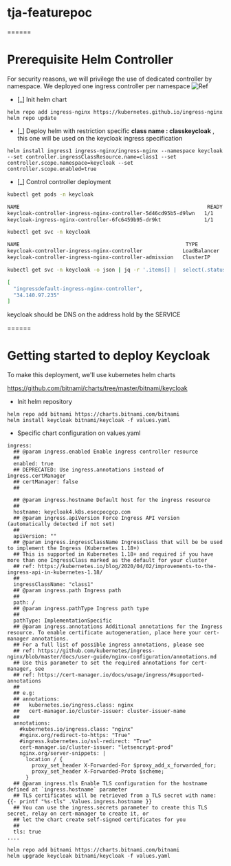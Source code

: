 # tja-featurepoc

======
# Prerequisite Helm Controller
For security reasons, we will privilege the use of dedicated controller by namespace.
We deployed one ingress controller per namespace
![Ref](https://kubernetes.github.io/ingress-nginx/user-guide/multiple-ingress/)

- [_] Init helm chart
```
helm repo add ingress-nginx https://kubernetes.github.io/ingress-nginx
helm repo update
```

- [_] Deploy helm with restriction
specific **class name : classkeycloak** , this one will be used on the keycloak ingress specification

```
helm install ingress1 ingress-nginx/ingress-nginx --namespace keycloak --set controller.ingressClassResource.name=class1 --set controller.scope.namespace=keycloak --set controller.scope.enabled=true
```

- [_] Control controller deployment
```bash
kubectl get pods -n keycloak

NAME                                                             READY   STATUS    RESTARTS   AGE
keycloak-controller-ingress-nginx-controller-5d46cd95b5-d9lwn   1/1     Running   0          6h50m
keycloak-ingress-nginx-controller-6fc6459b95-dr9kt              1/1     Running   0          6h45m
```


```bash
kubectl get svc -n keycloak

NAME                                                      TYPE           CLUSTER-IP     EXTERNAL-IP      PORT(S)                      AGE
keycloak-controller-ingress-nginx-controller             LoadBalancer   10.12.14.102   34.77.91.68      80:30393/TCP,443:32625/TCP   6h51m
keycloak-controller-ingress-nginx-controller-admission   ClusterIP      10.12.13.141   <none>           443/TCP                      6h51m
```

```bash
kubectl get svc -n keycloak -o json | jq -r '.items[] |  select(.status.loadBalancer.ingress != null) | [.metadata.name,.status.loadBalancer.ingress[].ip]'

[
  "ingressdefault-ingress-nginx-controller",
  "34.140.97.235"
]
```

keycloak should be DNS on the address hold by the SERVICE



======
# Getting started to deploy Keycloak
To make this deployment, we'll use kubernetes helm charts

https://github.com/bitnami/charts/tree/master/bitnami/keycloak

- Init helm repository
```
helm repo add bitnami https://charts.bitnami.com/bitnami
helm install keycloak bitnami/keycloak -f values.yaml
```

- Specific chart configuration on values.yaml
```
ingress:
  ## @param ingress.enabled Enable ingress controller resource
  ##
  enabled: true
  ## DEPRECATED: Use ingress.annotations instead of ingress.certManager
  ## certManager: false
  ##

  ## @param ingress.hostname Default host for the ingress resource
  ##
  hostname: keycloak4.k8s.esecpocgcp.com
  ## @param ingress.apiVersion Force Ingress API version (automatically detected if not set)
  ##
  apiVersion: ""
  ## @param ingress.ingressClassName IngressClass that will be be used to implement the Ingress (Kubernetes 1.18+)
  ## This is supported in Kubernetes 1.18+ and required if you have more than one IngressClass marked as the default for your cluster
  ## ref: https://kubernetes.io/blog/2020/04/02/improvements-to-the-ingress-api-in-kubernetes-1.18/
  ##
  ingressClassName: "class1"
  ## @param ingress.path Ingress path
  ##
  path: /
  ## @param ingress.pathType Ingress path type
  ##
  pathType: ImplementationSpecific
  ## @param ingress.annotations Additional annotations for the Ingress resource. To enable certificate autogeneration, place here your cert-manager annotations.
  ## For a full list of possible ingress annotations, please see
  ## ref: https://github.com/kubernetes/ingress-nginx/blob/master/docs/user-guide/nginx-configuration/annotations.md
  ## Use this parameter to set the required annotations for cert-manager, see
  ## ref: https://cert-manager.io/docs/usage/ingress/#supported-annotations
  ##
  ## e.g:
  ## annotations:
  ##   kubernetes.io/ingress.class: nginx
  ##   cert-manager.io/cluster-issuer: cluster-issuer-name
  ##
  annotations:
    #kubernetes.io/ingress.class: "nginx"
    #nginx.org/redirect-to-https: "True"
    #ingress.kubernetes.io/ssl-redirect: "True"
    cert-manager.io/cluster-issuer: "letsencrypt-prod"
    nginx.org/server-snippets: |
      location / {
        proxy_set_header X-Forwarded-For $proxy_add_x_forwarded_for;
        proxy_set_header X-Forwarded-Proto $scheme;
      }
  ## @param ingress.tls Enable TLS configuration for the hostname defined at `ingress.hostname` parameter
  ## TLS certificates will be retrieved from a TLS secret with name: {{- printf "%s-tls" .Values.ingress.hostname }}
  ## You can use the ingress.secrets parameter to create this TLS secret, relay on cert-manager to create it, or
  ## let the chart create self-signed certificates for you
  ##
  tls: true
....
```


```
helm repo add bitnami https://charts.bitnami.com/bitnami
helm upgrade keycloak bitnami/keycloak -f values.yaml
```
